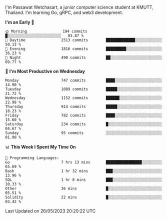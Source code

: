 
I'm Passawat Wetchasart, a junior computer science student at KMUTT, Thailand. I'm learning Go, gRPC, and web3 development.



<!--START_SECTION:waka-->
**I'm an Early 🐤** 

```text
🌞 Morning                194 commits         █░░░░░░░░░░░░░░░░░░░░░░░░   03.87 % 
🌆 Daytime                2513 commits        █████████████░░░░░░░░░░░░   50.13 % 
🌃 Evening                1816 commits        █████████░░░░░░░░░░░░░░░░   36.23 % 
🌙 Night                  490 commits         ██░░░░░░░░░░░░░░░░░░░░░░░   09.77 % 
```
📅 **I'm Most Productive on Wednesday** 

```text
Monday                   747 commits         ████░░░░░░░░░░░░░░░░░░░░░   14.90 % 
Tuesday                  1089 commits        █████░░░░░░░░░░░░░░░░░░░░   21.72 % 
Wednesday                1152 commits        ██████░░░░░░░░░░░░░░░░░░░   22.98 % 
Thursday                 914 commits         █████░░░░░░░░░░░░░░░░░░░░   18.23 % 
Friday                   782 commits         ████░░░░░░░░░░░░░░░░░░░░░   15.60 % 
Saturday                 234 commits         █░░░░░░░░░░░░░░░░░░░░░░░░   04.67 % 
Sunday                   95 commits          ░░░░░░░░░░░░░░░░░░░░░░░░░   01.90 % 
```


📊 **This Week I Spent My Time On** 

```text
💬 Programming Languages: 
Go                       7 hrs 13 mins       ████████████████░░░░░░░░░   65.69 % 
Bash                     1 hr 32 mins        ███░░░░░░░░░░░░░░░░░░░░░░   13.96 % 
SQL                      1 hr 8 mins         ███░░░░░░░░░░░░░░░░░░░░░░   10.33 % 
Other                    36 mins             █░░░░░░░░░░░░░░░░░░░░░░░░   05.51 % 
Solidity                 22 mins             █░░░░░░░░░░░░░░░░░░░░░░░░   03.42 % 
```


 Last Updated on 26/05/2023 20:20:22 UTC
<!--END_SECTION:waka-->

<!--
**markpassawat/markpassawat** is a ✨ _special_ ✨ repository because its `README.md` (this file) appears on your GitHub profile.

Here are some ideas to get you started:

- 🔭 I’m currently working on ...
- 🌱 I’m currently learning ...
- 👯 I’m looking to collaborate on ...
- 🤔 I’m looking for help with ...
- 💬 Ask me about ...
- 📫 How to reach me: ...
- 😄 Pronouns: He/Him
- ⚡ Fun fact: ...
-->
